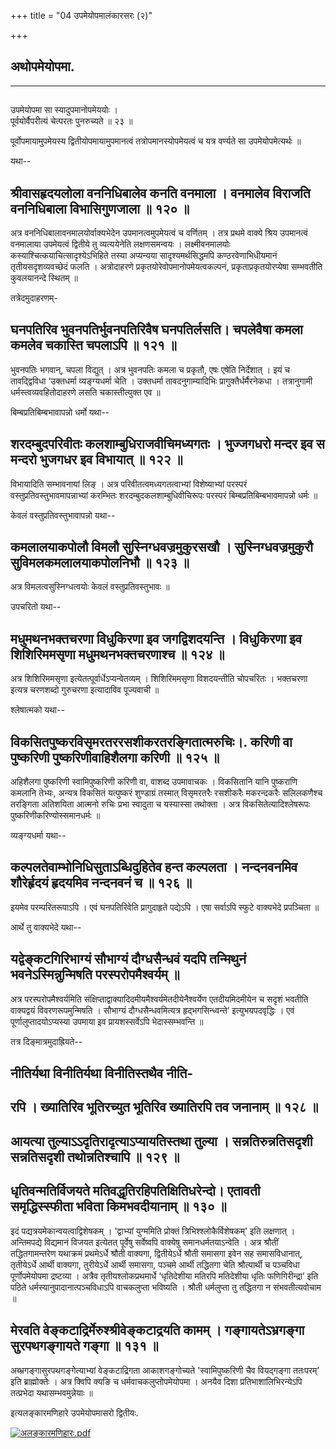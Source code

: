 +++
title = "04 उपमेयोपमालंकारसरः (२)"

+++


## अथोपमेयोपमा.

------------------------------------------------------------------------

## 

उपमेयोपमा सा स्यादुपमानोपमेययोः ।  
पूर्वयोर्वैपरीत्यं चेत्परतः पुनरुच्यते ॥ २३ ॥

पूर्वोपमायामुपमेयस्य द्वितीयोपमायामुपमानत्वं तत्रोपमानस्योपमेयत्वं च
यत्र वर्ण्यते सा उपमेयोपमेत्यर्थः ॥

यथा--



## श्रीवासहृदयलोला वननिधिबालेव कनति वनमाला । वनमालेव विराजति वननिधिबाला विभासिगुणजाला ॥ १२० ॥

अत्र वननिधिबालावनमालयोर्वाक्यभेदेन उपमानत्वमुपमेयत्वं च वर्णितम् । तत्र
प्रथमे वाक्ये श्रिय उपमानत्वं वनमालाया उपमेयत्वं द्वितीये तु
व्यत्ययेनेति लक्षणसमन्वयः । लक्ष्मीवनमालयोः
कस्याश्चित्कयाचित्सादृश्येऽभिहिते तस्या अप्यन्यया सादृश्यमर्थसिद्धमपि
कण्ठरवेणाभिधीयमानं तृतीयसदृशव्यवच्छेदं फलति । अत्रोदाहरणे
प्रकृतयोरेवोपमानोपमेयत्वकल्पनं, प्रकृताप्रकृतयोरप्येषा सम्भवतीति
कुवलयानन्दे स्थितम् ॥

तत्रेदमुदाहरणम्-



## घनपतिरिव भुवनपतिर्भुवनपतिरिवैष घनपतिर्लसति। चपलेवैषा कमला कमलेव चकास्ति चपलाऽपि ॥ १२१ ॥

भुवनपतिः भगवान्, चपला विद्युत् । अत्र भुवनपतिः कमला च प्रकृतौ, एषः
एषेति निर्देशात् । इयं च तावद्द्विविधा ‘उक्तधर्मा व्यङ्ग्यधर्मा चेति ।
उक्तधर्मा तावदनुगाम्यादिभिः प्रागुक्तैर्धर्मैरनेकधा । तत्रानुगामी
धर्मस्त्वव्यवहितोदाहरणे लसति चकास्तीत्युक्त एव ॥

बिम्बप्रतिबिम्बभावापन्नो धर्मो यथा--



## शरदम्बुदपरिवीतः कलशाम्बुधिराजवीचिमध्यगतः । भुज्जगधरो मन्दर इव स मन्दरो भुजगधर इव विभायात् ॥ १२२ ॥

विभायादिति सम्भावनायां लिङ् । अत्र परिवीतत्वमध्यगतत्वाभ्यां
विशेष्याभ्यां परस्परं वस्तुप्रतिवस्तुभावमापन्नाभ्यां करम्भितः
शरदम्बुदकलशाम्बुधिवीचिरूपः परस्परं बिम्बप्रतिबिम्बभावमापन्नो धर्मः ॥

केवलं वस्तुप्रतिवस्तुभावापन्नो यथा--



## कमलालयाकपोलौ विमलौ सुस्निग्धवज्रमुकुरसखौ । सुस्निग्धवज्रमुकुरौ सुविमलकमलालयाकपोलनिभौ ॥ १२३ ॥

अत्र विमलत्वसुस्निग्धत्वयोः केवलं वस्तुप्रतिवस्तुभावः ॥

उपचरितो यथा--



## मधुमथनभक्तचरणा विधुकिरणा इव जगद्विशदयन्ति । विधुकिरणा इव शिशिरिममसृणा मधुमथनभक्तचरणाश्च ॥ १२४ ॥

अत्र शिशिरिममसृणा इत्येतत्पूर्वार्धेऽप्यन्वेतव्यम् । शिशिरिममसृणा
विशदयन्तीति चोपचरितः । भक्तचरणा इत्यत्र चरणशब्दो गुरुचरणा इत्यादाविव
पूज्यवाची ॥

श्लेषात्मको यथा--



## विकसितपुष्करविसृमरतररसशीकरतरङ्गितात्मरुचिः।. करिणी वा पुष्करिणी पुष्करिणीवाहिशैलगा करिणी ॥ १२५ ॥

अहिशैलगा पुष्करिणी स्वामिपुष्करिणी करिणी वा, वाशब्द उपमावाचकः ।
विकसितानि यानि पुष्कराणि कमलानि तेभ्यः, अन्यत्र विकसितं यत्पुष्करं
शुण्डाग्रं तस्मात् विसृमरतरैः रसशीकरैः मकरन्दकरैः सलिलकणैश्च तरङ्गिता
अतिशयिता आत्मनो रुचिः प्रभा स्वादुता च यस्यास्सा तथोक्ता । अत्र
विकसितेत्यादिश्लेषरूपः पुष्करिणीकरिण्योस्समानधर्मः ॥

व्यङ्ग्यधर्मा यथा--



## कल्पलतेवाम्भोनिधिसुताऽब्धिदुहितेव हन्त कल्पलता । नन्दनवनमिव शौरेर्हृदयं हृदयमिव नन्दनवनं च ॥ १२६ ॥

इयमेव परम्परितरूपाऽपि । एवं घनपतिरिवेति प्रागुदाहृते पद्येऽपि । एषा
सर्वाऽपि स्फुटे वाक्यभेदे प्रपञ्चिता ॥

आर्थे तु वाक्यभेदे यथा--



## यद्वेङ्कटगिरिभाग्यं सौभाग्यं दौग्धसैन्धवं यदपि तन्मिथुनं भवनेऽस्मिन्नुन्मिषति परस्परोपमैश्वर्यम् ॥

अत्र परस्परोपमैश्वर्यमिति
संक्षिप्ताद्वाक्यादिदमीयमैश्वर्यमेतदीयेनैश्वर्येण एतदीयमिदमीयेन च सदृशं
भवतीति वाक्यद्वयं विवरणरूपमुन्मिषति । सौभाग्यं दौग्धसैन्धवमित्यत्र
हृद्भगसिन्ध्वन्ते’ इत्युभयपदवृद्धिः । एवं पूर्णालुप्तादयोऽप्यस्या उपमाया
इव प्रायशस्सर्वेऽपि भेदास्सम्भवन्ति ॥

तत्र दिङ्मात्रमुदाह्रियते--



## नीतिर्यथा विनीतिर्यथा विनीतिस्तथैव नीति-

## रपि । ख्यातिरिव भूतिरच्युत भूतिरिव ख्यातिरपि तव जनानाम् ॥ १२८ ॥



## आयत्या तुल्याऽऽदृतिरादृत्याऽप्यायतिस्तथा तुल्या । सन्नतिरुन्नतिसदृशी सन्नतिसदृशी तथोन्नतिश्चापि ॥ १२९ ॥



## धृतिवन्मतिर्विजयते मतिवद्धृतिरहिपतिक्षितिधरेन्दो। एतावती समृद्धिस्स्फीता भविता किमभवदीयानाम् ॥ १३० ॥

इदं पद्यत्रयमेकान्वयत्वाद्विशेषकम् । 'द्वाभ्यां युग्ममिति प्रोक्तं
त्रिभिश्श्लोकैर्विशेषकम्' इति लक्षणात् । अन्तिमपद्ये विद्यमानं विजयत
इत्येतत् पूर्वेषु सर्वेष्वपि वाक्येषु समानधर्मतयाऽन्वेति । अत्र श्रौतीं
तद्धितगामन्तरेण यथाक्रमं प्रथमेऽर्धे श्रौती वाक्यगा, द्वितीयेऽर्धे
श्रौती समासगा इवेन सह समासविधानात्, तृतीयेऽर्धे आर्थी वाक्यगा,
तुरीयेऽर्धे आर्थी समासगा, पञ्चमे आर्थी तद्धितगा चेति श्रौत्यार्थी च
पञ्चविधा पूर्णोपमेयोपमा द्रष्टव्या । अत्रैव तृतीयश्लोकप्रथमार्धे
‘धृतिदेशीया मतिरपि मतिदेशीया धृतिः फणिगिरीन्द्रा’ इति पठिते
धर्मस्यानुपादानात्पञ्चविधाऽपि वाचकलुप्ता भविष्यति । श्रौती धर्मलुप्ता तु
तद्धितगा न संभवतीत्यवोचाम ॥



## मेरवति वेङ्कटाद्रिर्मेरुश्श्रीवेङ्कटाद्रयति कामम् । गङ्गायतेऽभ्रगङ्गा सुरपथगङ्गायते गङ्गा ॥ १३१ ॥

अब्भ्रगङ्गासुरपथगङ्गेत्याभ्यां वेङ्कटाद्रिगता आकाशगङ्गोच्यते
'स्वामिपुष्करिणी चैव वियद्गङ्गा ततःपरम्’ इति ब्राह्मोक्तेः । अत्र क्विपि
क्यङि च धर्मवाचकलुप्तोपमेयोपमा । अनयैव दिशा प्रतिभाशालिभिरन्येऽपि
तत्प्रभेदा यथासम्भवमुन्नेयाः ॥

इत्यलङ्कारमणिहारे उपमेयोपमासरो द्वितीयः.

[![अलङ्कारमणिहारः.pdf](//upload.wikimedia.org/wikisource/sa/thumb/3/3b/%E0%A4%85%E0%A4%B2%E0%A4%99%E0%A5%8D%E0%A4%95%E0%A4%BE%E0%A4%B0%E0%A4%AE%E0%A4%A3%E0%A4%BF%E0%A4%B9%E0%A4%BE%E0%A4%B0%E0%A4%83.pdf/page87-380px-%E0%A4%85%E0%A4%B2%E0%A4%99%E0%A5%8D%E0%A4%95%E0%A4%BE%E0%A4%B0%E0%A4%AE%E0%A4%A3%E0%A4%BF%E0%A4%B9%E0%A4%BE%E0%A4%B0%E0%A4%83.pdf.jpg)](/w/index.php?title=%E0%A4%B8%E0%A4%9E%E0%A5%8D%E0%A4%9A%E0%A4%BF%E0%A4%95%E0%A4%BE:%E0%A4%85%E0%A4%B2%E0%A4%99%E0%A5%8D%E0%A4%95%E0%A4%BE%E0%A4%B0%E0%A4%AE%E0%A4%A3%E0%A4%BF%E0%A4%B9%E0%A4%BE%E0%A4%B0%E0%A4%83.pdf&page=87)

